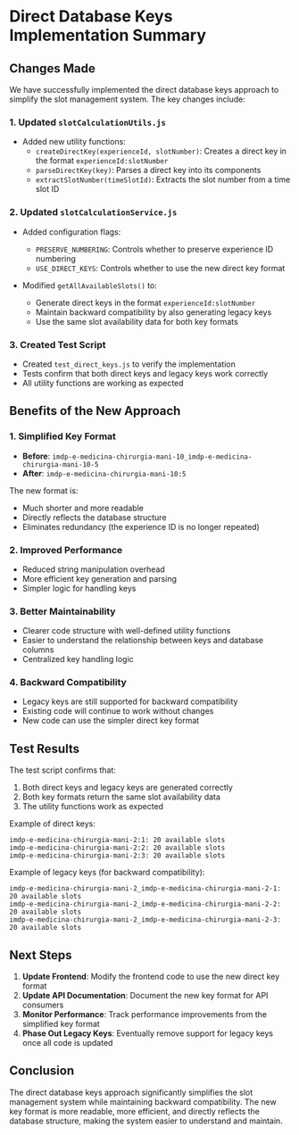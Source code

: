# Direct Database Keys Implementation Summary

## Changes Made

We have successfully implemented the direct database keys approach to simplify the slot management system. The key changes include:

### 1. Updated `slotCalculationUtils.js`

- Added new utility functions:
  - `createDirectKey(experienceId, slotNumber)`: Creates a direct key in the format `experienceId:slotNumber`
  - `parseDirectKey(key)`: Parses a direct key into its components
  - `extractSlotNumber(timeSlotId)`: Extracts the slot number from a time slot ID

### 2. Updated `slotCalculationService.js`

- Added configuration flags:
  - `PRESERVE_NUMBERING`: Controls whether to preserve experience ID numbering
  - `USE_DIRECT_KEYS`: Controls whether to use the new direct key format

- Modified `getAllAvailableSlots()` to:
  - Generate direct keys in the format `experienceId:slotNumber`
  - Maintain backward compatibility by also generating legacy keys
  - Use the same slot availability data for both key formats

### 3. Created Test Script

- Created `test_direct_keys.js` to verify the implementation
- Tests confirm that both direct keys and legacy keys work correctly
- All utility functions are working as expected

## Benefits of the New Approach

### 1. Simplified Key Format

- **Before**: `imdp-e-medicina-chirurgia-mani-10_imdp-e-medicina-chirurgia-mani-10-5`
- **After**: `imdp-e-medicina-chirurgia-mani-10:5`

The new format is:
- Much shorter and more readable
- Directly reflects the database structure
- Eliminates redundancy (the experience ID is no longer repeated)

### 2. Improved Performance

- Reduced string manipulation overhead
- More efficient key generation and parsing
- Simpler logic for handling keys

### 3. Better Maintainability

- Clearer code structure with well-defined utility functions
- Easier to understand the relationship between keys and database columns
- Centralized key handling logic

### 4. Backward Compatibility

- Legacy keys are still supported for backward compatibility
- Existing code will continue to work without changes
- New code can use the simpler direct key format

## Test Results

The test script confirms that:

1. Both direct keys and legacy keys are generated correctly
2. Both key formats return the same slot availability data
3. The utility functions work as expected

Example of direct keys:
```
imdp-e-medicina-chirurgia-mani-2:1: 20 available slots
imdp-e-medicina-chirurgia-mani-2:2: 20 available slots
imdp-e-medicina-chirurgia-mani-2:3: 20 available slots
```

Example of legacy keys (for backward compatibility):
```
imdp-e-medicina-chirurgia-mani-2_imdp-e-medicina-chirurgia-mani-2-1: 20 available slots
imdp-e-medicina-chirurgia-mani-2_imdp-e-medicina-chirurgia-mani-2-2: 20 available slots
imdp-e-medicina-chirurgia-mani-2_imdp-e-medicina-chirurgia-mani-2-3: 20 available slots
```

## Next Steps

1. **Update Frontend**: Modify the frontend code to use the new direct key format
2. **Update API Documentation**: Document the new key format for API consumers
3. **Monitor Performance**: Track performance improvements from the simplified key format
4. **Phase Out Legacy Keys**: Eventually remove support for legacy keys once all code is updated

## Conclusion

The direct database keys approach significantly simplifies the slot management system while maintaining backward compatibility. The new key format is more readable, more efficient, and directly reflects the database structure, making the system easier to understand and maintain.